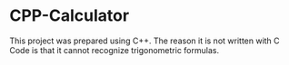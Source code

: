 # CPP-Calculator
This project was prepared using C++. The reason it is not written with C Code is that it cannot recognize trigonometric formulas.
